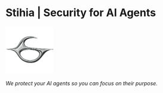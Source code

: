 # Stihia | Security for AI Agents

<img src="./assets/stihia_logo_chrome.png" alt="Stihia Logo" width="128" height="128"/>

*We protect your AI agents so you can focus on their purpose.*
